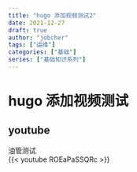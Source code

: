 ```yaml
---
title: "hugo 添加视频测试2"
date: 2021-12-27
draft: true
author: "jobcher"
tags: ["运维"]
categories: ["基础"]
series: ["基础知识系列"]
---
```

# hugo 添加视频测试

## youtube  
油管测试  
{{< youtube ROEaPaSSQRc >}}  
  